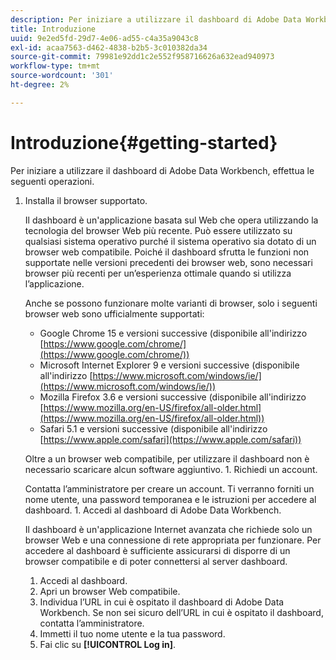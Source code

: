 ```yaml
---
description: Per iniziare a utilizzare il dashboard di Adobe Data Workbench, effettua le seguenti operazioni.
title: Introduzione
uuid: 9e2ed5fd-29d7-4e06-ad55-c4a35a9043c8
exl-id: acaa7563-d462-4838-b2b5-3c010382da34
source-git-commit: 79981e92dd1c2e552f958716626a632ead940973
workflow-type: tm+mt
source-wordcount: '301'
ht-degree: 2%

---
```


# Introduzione{#getting-started}

Per iniziare a utilizzare il dashboard di Adobe Data Workbench, effettua le seguenti operazioni.

1. Installa il browser supportato.

   Il dashboard è un&#39;applicazione basata sul Web che opera utilizzando la tecnologia del browser Web più recente. Può essere utilizzato su qualsiasi sistema operativo purché il sistema operativo sia dotato di un browser web compatibile. Poiché il dashboard sfrutta le funzioni non supportate nelle versioni precedenti dei browser web, sono necessari browser più recenti per un’esperienza ottimale quando si utilizza l’applicazione.

   Anche se possono funzionare molte varianti di browser, solo i seguenti browser web sono ufficialmente supportati:

   * Google Chrome 15 e versioni successive (disponibile all&#39;indirizzo [https://www.google.com/chrome/](https://www.google.com/chrome/))
   * Microsoft Internet Explorer 9 e versioni successive (disponibile all&#39;indirizzo [https://www.microsoft.com/windows/ie/](https://www.microsoft.com/windows/ie/))
   * Mozilla Firefox 3.6 e versioni successive (disponibile all&#39;indirizzo [https://www.mozilla.org/en-US/firefox/all-older.html](https://www.mozilla.org/en-US/firefox/all-older.html))
   * Safari 5.1 e versioni successive (disponibile all&#39;indirizzo [https://www.apple.com/safari](https://www.apple.com/safari))

   Oltre a un browser web compatibile, per utilizzare il dashboard non è necessario scaricare alcun software aggiuntivo. 1. Richiedi un account.

   Contatta l’amministratore per creare un account. Ti verranno forniti un nome utente, una password temporanea e le istruzioni per accedere al dashboard. 1. Accedi al dashboard di Adobe Data Workbench.

   Il dashboard è un&#39;applicazione Internet avanzata che richiede solo un browser Web e una connessione di rete appropriata per funzionare. Per accedere al dashboard è sufficiente assicurarsi di disporre di un browser compatibile e di poter connettersi al server dashboard.
   1. Accedi al dashboard.
   1. Apri un browser Web compatibile.
   1. Individua l’URL in cui è ospitato il dashboard di Adobe Data Workbench. Se non sei sicuro dell’URL in cui è ospitato il dashboard, contatta l’amministratore.
   1. Immetti il tuo nome utente e la tua password.
   1. Fai clic su **[!UICONTROL Log in]**.
